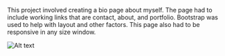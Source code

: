 This project involved creating a bio page about myself. The page had to include working links that are contact, about, and portfolio. Bootstrap was used to help with layout and other factors. This page also had to be responsive in any size window.

![Alt text](/resposivebio//img.jpg)